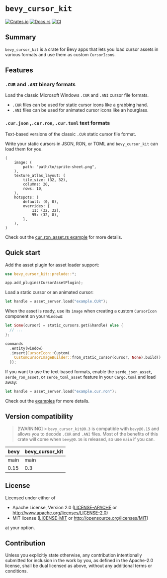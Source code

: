# `bevy_cursor_kit`

[![Crates.io](https://img.shields.io/crates/v/bevy_cursor_kit.svg)](https://crates.io/crates/bevy_cursor_kit)
[![Docs.rs](https://docs.rs/bevy_cursor_kit/badge.svg)](https://docs.rs/bevy_cursor_kit)
[![CI](https://github.com/mgi388/bevy-cursor-kit/workflows/CI/badge.svg)](https://github.com/mgi388/bevy-cursor-kit/actions)

## Summary

`bevy_cursor_kit` is a crate for Bevy apps that lets you load cursor assets in various formats and use them as custom `CursorIcon`s.

## Features

### `.CUR` and `.ANI` binary formats

Load the classic Microsoft Windows `.CUR` and `.ANI` cursor file formats.

- `.CUR` files can be used for static cursor icons like a grabbing hand.
- `.ANI` files can be used for animated cursor icons like an hourglass.

### `.cur.json` ,`.cur.ron`, `.cur.toml` text formats

Text-based versions of the classic `.CUR` static cursor file format.

Write your static cursors in JSON, RON, or TOML and `bevy_cursor_kit` can load them for you.

```ron
(
    image: (
        path: "path/to/sprite-sheet.png",
    ),
    texture_atlas_layout: (
        tile_size: (32, 32),
        columns: 20,
        rows: 10,
    ),
    hotspots: (
        default: (0, 0),
        overrides: {
            11: (32, 32),
            95: (32, 8),
        },
    ),
)

```

Check out the [cur_ron_asset.rs example](example/cur_ron_asset.rs) for more details.

## Quick start

Add the asset plugin for asset loader support:

```rust
use bevy_cursor_kit::prelude::*;

app.add_plugins(CursorAssetPlugin);
```

Load a static cursor or an animated cursor:

```rust
let handle = asset_server.load("example.CUR");
```

When the asset is ready, use its `image` when creating a custom `CursorIcon` component on your `Window`s:

```rust
let Some(cursor) = static_cursors.get(&handle) else {
  // ...
};

commands
  .entity(window)
  .insert(CursorIcon::Custom(
    CustomCursorImageBuilder::from_static_cursor(cursor, None).build(),
  ));
```

If you want to use the text-based formats, enable the `serde_json_asset`, `serde_ron_asset`, or `serde_toml_asset` feature in your `Cargo.toml` and load away:

```rust
let handle = asset_server.load("example.cur.ron");
```

Check out the [examples](examples) for more details.

## Version compatibility

> [!WARNING] > `bevy_cursor_kit@0.3` is compatible with `bevy@0.15` and allows you to decode `.CUR` and `.ANI` files. Most of the benefits of this crate will come when `bevy@0.16` is released, so use `main` if you can.

| bevy | bevy_cursor_kit |
| ---- | --------------- |
| main | main            |
| 0.15 | 0.3             |

## License

Licensed under either of

- Apache License, Version 2.0
  ([LICENSE-APACHE](LICENSE-APACHE) or http://www.apache.org/licenses/LICENSE-2.0)
- MIT license
  ([LICENSE-MIT](LICENSE-MIT) or http://opensource.org/licenses/MIT)

at your option.

## Contribution

Unless you explicitly state otherwise, any contribution intentionally submitted
for inclusion in the work by you, as defined in the Apache-2.0 license, shall be
dual licensed as above, without any additional terms or conditions.
